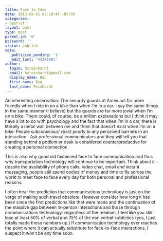 ```yaml
---
title: Face to Face
date: 2013-08-01 02:18:47 -07:00
categories:
- Best-of
layout: post
type: post
parent_id: '0'
password: ''
status: publish
meta:
  _publicize_pending: '1'
  _edit_last: '44242401'
author:
  login: bzreinhardt
  email: bzreinhardt@gmail.com
  display_name: Ben
  first_name: Ben
  last_name: Reinhardt
---
```


<p>An interesting observation: The security guards at Ames act far more friendly when I ride in on a bike than when I’m in a car. I say the same things in the same manner (I believe) but the guards are far more jovial when I’m on a bike. There could, of course, be a million explanations but I think it may have a lot to do with psychology and the fact that when I’m in a car, there is literally a metal wall between me and them that doesn’t exist when I’m on a bike. People subconscious’ react poorly to any perceived barriers in an interaction.  Ask professional communicators and they will tell you that standing behind a podium or desk is considered counterproductive for creating a personal connection.</p>
<p>This is also why good old fashioned face to face communication and thus why transportation technology will continue to be important. Think about it - despite the availability of phone calls, video chat, email and instant messaging, people still spend oodles of money and time to fly across the world to meet face to face every day for both personal and professional reasons.</p>
<p>I often hear the prediction that communications technology is just on the verge of making such travel obsolete. However consider how long it has been since the first predictions like that were made and the continuation of the massive gap between in-person interactions and those through communications technology: regardless of the medium, I feel like you still lose at least 50% of verbal and 75% of the non verbal subtleties (yes, I just totally made those numbers up.) If communication technology ever reaches the point where it can actually substitute for face-to-face interactions, I suspect it won’t be any time soon.</p>
